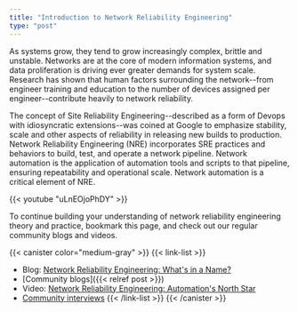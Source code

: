 ```yaml
---
title: "Introduction to Network Reliability Engineering"
type: "post"
---
```

As systems grow, they tend to grow increasingly complex, brittle and unstable. Networks are at the core of modern information systems, and data proliferation is driving ever greater demands for system scale. Research has shown that human factors surrounding the network--from engineer training and education to the number of devices assigned per engineer--contribute heavily to network reliability. 

The concept of Site Reliability Engineering--described as a form of Devops with idiosyncratic extensions--was coined at Google to emphasize stability, scale and other aspects of reliability in releasing new builds to production. Network Reliability Engineering (NRE) incorporates SRE practices and behaviors to build, test, and operate a network pipeline. Network automation is the application of automation tools and scripts to that pipeline, ensuring repeatability and operational scale. Network automation is a critical element of NRE. 

{{< youtube "uLnEOjoPhDY" >}}

To continue building your understanding of network reliability engineering theory and practice, bookmark this page, and check out our regular community blogs and videos.

{{< canister color="medium-gray" >}}
{{< link-list >}}
- <span>Blog: [Network Reliability Engineering: What's in a Name?](https://forums.juniper.net/t5/Enterprise-Cloud-and/Network-Reliability-Engineering-What-s-In-a-Name/ba-p/329764)</span>
- [Community blogs]({{< relref post >}})
- <span>Video: [Network Reliability Engineering: Automation's North Star](https://www.youtube.com/watch?v=EFTrxDIBKC4)</span>
- [Community interviews](https://www.youtube.com/watch?v=l_TUYSkZcv4&list=PLjM9FuOtKYVhXixs9rEjf7brmPDSWPe8R)
{{< /link-list >}}
{{< /canister >}}